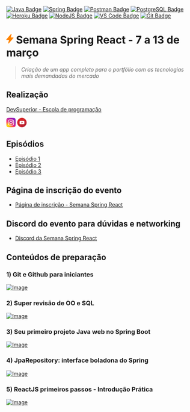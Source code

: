 [![Java Badge][java-logo]][java]
[![Spring Badge][spring-logo]][spring]
[![Postman Badge][postman-logo]][postman]
[![PostgreSQL Badge][postgresql-logo]][postgresql]
[![Heroku Badge][heroku-logo]][heroku]
[![NodeJS Badge][nodejs-logo]][nodejs]
[![VS Code Badge][vs-code-logo]][vs-code]
[![Git Badge][git-logo]][git]

# ![DevSuperior logo](https://raw.githubusercontent.com/devsuperior/bds-assets/main/ds/devsuperior-logo-small.png) Semana Spring React - 7 a 13 de março

> _Criação de um app completo para o portfólio com as tecnologias mais demandadas do mercado_

## Realização

[DevSuperior - Escola de programação](https://devsuperior.com.br)

[![DevSuperior no Instagram](https://raw.githubusercontent.com/devsuperior/bds-assets/main/ds/ig-icon.png)](https://instagram.com/devsuperior.ig)
[![DevSuperior no Youtube](https://raw.githubusercontent.com/devsuperior/bds-assets/main/ds/yt-icon.png)](https://youtube.com/devsuperior)

## Episódios

- [Episódio 1](./Episodio01.md)
- [Episódio 2](./Episodio02.md)
- [Episódio 3](./Episodio03.md)

## Página de inscrição do evento

- [Página de inscrição - Semana Spring React](https://devsuperior.com.br/sds-inscricao-org)

## Discord do evento para dúvidas e networking

- [Discord da Semana Spring React](https://discord.gg/MkCbPT9z2u)

## Conteúdos de preparação

### 1) Git e Github para iniciantes

[![Image](https://img.youtube.com/vi/_hZf1teRFNg/mqdefault.jpg "Vídeo no Youtube")](https://youtu.be/_hZf1teRFNg)

### 2) Super revisão de OO e SQL

[![Image](https://img.youtube.com/vi/xC_yKw3MYX4/mqdefault.jpg "Vídeo no Youtube")](https://youtu.be/xC_yKw3MYX4)

### 3) Seu primeiro projeto Java web no Spring Boot

[![Image](https://img.youtube.com/vi/D4frmIHAxEY/mqdefault.jpg "Vídeo no Youtube")](https://youtu.be/D4frmIHAxEY)

### 4) JpaRepository: interface boladona do Spring

[![Image](https://img.youtube.com/vi/jh_T5_o3qKE/mqdefault.jpg "Vídeo no Youtube")](https://youtu.be/jh_T5_o3qKE)

### 5) ReactJS primeiros passos - Introdução Prática

[![Image](https://img.youtube.com/vi/IOJoJGDowEY/mqdefault.jpg "Vídeo no Youtube")](https://youtu.be/IOJoJGDowEY)

[java-logo]: https://img.shields.io/badge/java-%23ED8B00.svg?style=for-the-badge&logo=java&logoColor=white
[spring-logo]: https://img.shields.io/badge/Spring-6DB33F?style=for-the-badge&logo=spring&logoColor=white
[postman-logo]: https://img.shields.io/badge/Postman-FF6C37?style=for-the-badge&logo=Postman&logoColor=
[postgresql-logo]: https://img.shields.io/badge/PostgreSQL-316192?style=for-the-badge&logo=postgresql&logoColor=white
[heroku-logo]: https://img.shields.io/badge/Heroku-430098?style=for-the-badge&logo=heroku&logoColor=white
[nodejs-logo]: https://img.shields.io/badge/Node.js-339933?style=for-the-badge&logo=nodedotjs&logoColor=white
[vs-code-logo]: https://img.shields.io/badge/Visual_Studio_Code-0078D4?style=for-the-badge&logo=visual%20studio%20code&logoColor=white
[git-logo]: https://img.shields.io/badge/git-%23F05033.svg?style=for-the-badge&logo=git&logoColor=white
[java]: https://www.oracle.com/java/
[spring]: https://spring.io/
[postman]: https://www.postman.com/
[postgresql]: https://www.postgresql.org/
[heroku]: https://www.heroku.com/
[nodejs]: https://nodejs.org/en/
[vs-code]: https://code.visualstudio.com/
[git]: https://git-scm.com/

